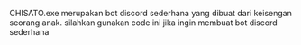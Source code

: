 CHISATO.exe merupakan bot discord sederhana yang dibuat dari keisengan seorang anak. silahkan gunakan code ini jika ingin membuat bot discord sederhana
